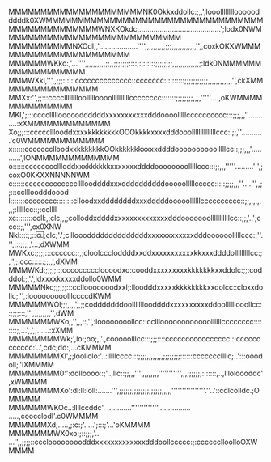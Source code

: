 MMMMMMMMMMMMMMMMMMMMMNK0Okkxddollc:;,,',looollllllllooooodddddk0XWMMMMMMMMMMMMMMMMMMMMMMMMMMMMMMMMMM  
MMMMMMMMMMMMMMWNXKOkdc,........................................';lodx0NWMMMMMMMMMMMMMMMMMMMMMMMMMMMM  
MMMMMMMMMMNXOdl;,'...................'''',,,,,,,,,,;;;,,,,,,,,,,,,'',,coxkOKXWMMMMMMMMMMMMMMMMMMMMMM  
MMMMMMWKko:,'...'''',,,,,,,,,,;;,,;;;;;;;::::;::::::::;;;;;;;;,,,,,,,,,,,,,;:ldk0NMMMMMMMMMMMMMMMMMM  
MMMWXkl,''',,;;;::::::cccccccccccccc::ccccccc::::::::::;;;;;;;;;;;,,,,,,,,,,,,'',ckXMMMMMMMMMMMMMMMM  
MMXx:'',;;:::cccclllllllloollllloooollllllllllcccccccc:::::::;;;;;;;;,,,,'''''....,oKWMMMMMMMMMMMMMM  
MKl,';;::ccccllllloooooddddddxxxxxxxxxxxdddoooolllllcccccccccc:::;;;,,,''...........:xXMMMMMMMMMMMMM  
Xo;;;:::ccccclllooddxxxxkkkkkkkkOOOkkkkxxxxdddooollllllllllllllccc::;;,''...........'c0WMMMMMMMMMMMM  
x::::::ccccccclloodxxkkkkkkkOOkkkkkkkxxxxddddoooooooooolllllcc::;;;,,,'...........',lONMMMMMMMMMMMMM  
o::::::ccccccccllloddxxxkkkkkkxxxxxxxddddoooooooolllllccc:::;;,,,'''''.........''',;coxO0KKXXNNNNNWM  
c::::::cccccccccccccllllooddddxxxddddddddddooooolllllccccc:::::;;;;,,,''.....'',,;;:::ccllloodddoood  
l:::::::cccccccc::::::::clloodxxddddddddxxxdddddooooollllllcccccccccc::;;,,,,,,,,;:lllllcc::;:ccllll  
xc::::::::ccll:,;clc;,,;colloddxddddxxxxxxxxxxxxxxdddooooooolllllllllllcc::;;,'..';ccc::;,''',cx0XNW  
Nkl::::;;:::cl:;clc;'.';cllloooddddddddddddddxxxxxxxxxxxxdddoooooolllllccc:;''.'',;::;;;;,'...;dXWMM  
MWKxc:;;;;:::cccccc:;,;cloolcccloddddxxddxxxxxxxxxxxkkxxxddddolllllllllcc:;,'',;:ccc::::::;;,,',dXMM  
MMMWKd:;;;;;:::cccccccccloooodxo:cooddxxxxxxxxxkkkkkkkxxddolc:;;:codddol:;,'.',ldxxxxkxxxxddollo0WMM  
MMMMMNkc;;;;;;:::ccllooooooodxxl;:lloodddxxxxxkkkkkkkkxxdolcc::cloxxdollc;,'',:looooooooolllccccdKWM  
MMMMMMWOl;;;,,,,',,;;codddddddoolllllllooddddxxxxxxxxxxddoollllllooollcc::;;;;:::,''',,,,,,,,,'',dWM  
MMMMMMMWKo;,'',,,::,'',:loooooooollcc::ccllloooooooooooollllllcccccccc::::::::;,...',,',,......:xXMM  
MMMMMMMMWk;',lo:;oo;,,'.,cooooolllcc:::;;;::::cccccccccccccccc:::cccccccccccc:'..',cdc;dd:,...cKMMMM  
MMMMMMMMXl',;;loollclo:'..:lllllcccc:::;;;;,,,,,,,,;;;;;;;;::::::cccccccllllc;..':::ooodoll;.'lXMMMM  
MMMMMMMM0:':dolloooo::;'..,llc::;;,,,'''',,,,,,,,''''''''''',,,;;;;;;;:::::::,..,llloloooddc',xWMMMM  
MMMMMMMMXo':dl:ll:loll:.......''',;;;;;;;;;;;;;;;;;;;;,,,,,''''''''''''''''.''..'::cdlcolldc.;OMMMMM  
MMMMMMWKOc..:llllccddc'.         ............'''''''''''''................  .....,coocclodl'.c0WMMMM  
MMMMMMXd;.....,;:c:;'.                                                          ...';:::;'...'oKMMMM  
MMMMMMMWX0xo:;::;;;,'.. ...'',,;;;;::cccloooooooodddxxxxxxxxxxxxxdddoollccccc:;:cccccclloolloOXWMMMM  
 
